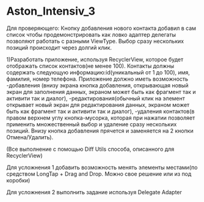 # Aston_Intensiv_3

Для проверяющего: 
Кнопку добавления нового контакта добавил в сам список чтобы продемонстрировать как ловко адаптер делегаты позволяют работать с разными ViewType. 
Выбор сразу нескольких позиций происходит через долгий клик.

1)Разработать приложение, используя RecyclerView, которое будет отображать список контактов(не менее 100). Контакты должны содержать следующую информацию:id(уникальный от 1 до 100), имя, фамилия, номер телефона. 
Приложение должно иметь возможность
-добавления (внизу экрана кнопка добавления, открывающая новый экран для заполнения данных, экраном может быть как фрагмент так и активити так и диалог),
-редактирования(обычный клик на элемент открывает новый экран для редактирования данных, экраном может быть как фрагмент так и активити так и диалог),
-удаления контактов(в правом верхнем углу кнопка-мусорка, которая при нажатии позволяет применить множественный выбор и удаление сразу нескольких позиций. Внизу кнопка добавления прячется и заменяется на 2 кнопки Отмена/Удалить).

(Все выполнение с помощью Diff Utils способа, описанного для RecyclerView)


Для усложнения 1 добавить возможность менять элементы местами(по средством LongTap + Drag and Drop. Можно свое решение или из под коробки) 

Для усложнения 2 выполнить задание используя Delegate Adapter
